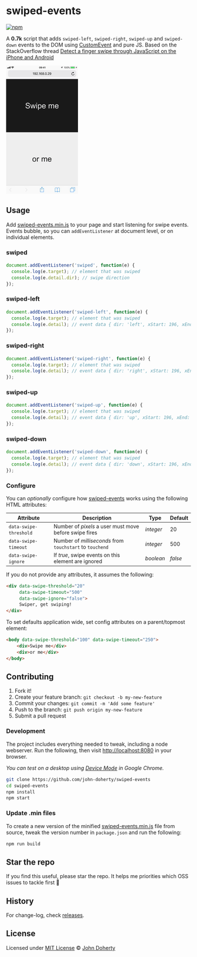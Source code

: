 # swiped-events

[![npm](https://img.shields.io/npm/dt/swiped-events)](https://www.npmjs.com/package/swiped-events)

A **0.7k** script that adds `swiped-left`, `swiped-right`, `swiped-up` and `swiped-down` events to the DOM using [CustomEvent](https://developer.mozilla.org/en-US/docs/Web/API/CustomEvent/CustomEvent) and pure JS. Based on the StackOverflow thread [Detect a finger swipe through JavaScript on the iPhone and Android](https://stackoverflow.com/questions/2264072/detect-a-finger-swipe-through-javascript-on-the-iphone-and-android)

<img src="docs/example.gif" height="349px"/>

## Usage

Add [swiped-events.min.js](dist/swiped-events.min.js) to your page and start listening for swipe events. Events bubble, so you can `addEventListener` at document level, or on individual elements.

### swiped

```js
document.addEventListener('swiped', function(e) {
  console.log(e.target); // element that was swiped
  console.log(e.detail.dir); // swipe direction
});
```

### swiped-left

```js
document.addEventListener('swiped-left', function(e) {
  console.log(e.target); // element that was swiped
  console.log(e.detail); // event data { dir: 'left', xStart: 196, xEnd: 230, yStart: 196, yEnd: 4 }
});
```

### swiped-right

```js
document.addEventListener('swiped-right', function(e) {
  console.log(e.target); // element that was swiped
  console.log(e.detail); // event data { dir: 'right', xStart: 196, xEnd: 230, yStart: 196, yEnd: 4 }
});
```

### swiped-up

```js
document.addEventListener('swiped-up', function(e) {
  console.log(e.target); // element that was swiped
  console.log(e.detail); // event data { dir: 'up', xStart: 196, xEnd: 230, yStart: 196, yEnd: 4 }
});
  ```

### swiped-down

```js
document.addEventListener('swiped-down', function(e) {
  console.log(e.target); // element that was swiped
  console.log(e.detail); // event data { dir: 'down', xStart: 196, xEnd: 230, yStart: 196, yEnd: 4 }
});
```

### Configure

You can _optionally_ configure how [swiped-events](https://github.com/john-doherty/swiped-events) works using the following HTML attributes:

Attribute              | Description                                              | Type      | Default
---------------------- | -------------------------------------------------------- | --------- | --------
`data-swipe-threshold` | Number of *pixels* a user must move before swipe fires   | _integer_ | 20
`data-swipe-timeout`   | Number of *milliseconds* from `touchstart` to `touchend` | _integer_ | 500
`data-swipe-ignore`    | If *true*, swipe events on this element are ignored      | _boolean_ | _false_

If you do not provide any attributes, it assumes the following:

```html
<div data-swipe-threshold="20"
     data-swipe-timeout="500"
     data-swipe-ignore="false">
     Swiper, get swiping!
</div>
```

To set defaults application wide, set config attributes on a parent/topmost element:

```html
<body data-swipe-threshold="100" data-swipe-timeout="250">
    <div>Swipe me</div>
    <div>or me</div>
</body>
```

## Contributing

1. Fork it!
2. Create your feature branch: `git checkout -b my-new-feature`
3. Commit your changes: `git commit -m 'Add some feature'`
4. Push to the branch: `git push origin my-new-feature`
5. Submit a pull request

### Development

The project includes everything needed to tweak, including a node webserver. Run the following, then visit [http://localhost:8080](http://localhost:8080) in your browser.

_You can test on a desktop using [Device Mode](https://developers.google.com/web/tools/chrome-devtools/device-mode/) in Google Chrome._

```bash
git clone https://github.com/john-doherty/swiped-events
cd swiped-events
npm install
npm start
```

### Update .min files

To create a new version of the minified [swiped-events.min.js](dist/swiped-events.min.js) file from source, tweak the version number in `package.json` and run the following:

```bash
npm run build
```

## Star the repo

If you find this useful, please star the repo. It helps me priorities which OSS issues to tackle first 🙌

## History

For change-log, check [releases](https://github.com/john-doherty/swiped-events/releases).

## License

Licensed under [MIT License](LICENSE) &copy; [John Doherty](https://twitter.com/mrjohndoherty)